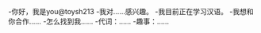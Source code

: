 -你好，我是you@toysh213
-我对……感兴趣。
-我目前正在学习汉语。
-我想和你合作……
-怎么找到我……
-代词：……
-趣事：……

<!---
toysh213/toysh213是一个特殊的存储库，因为它的'README.md（这个文件）出现在你的GitHub配置文件中。
您可以单击预览链接查看更改。
--->
